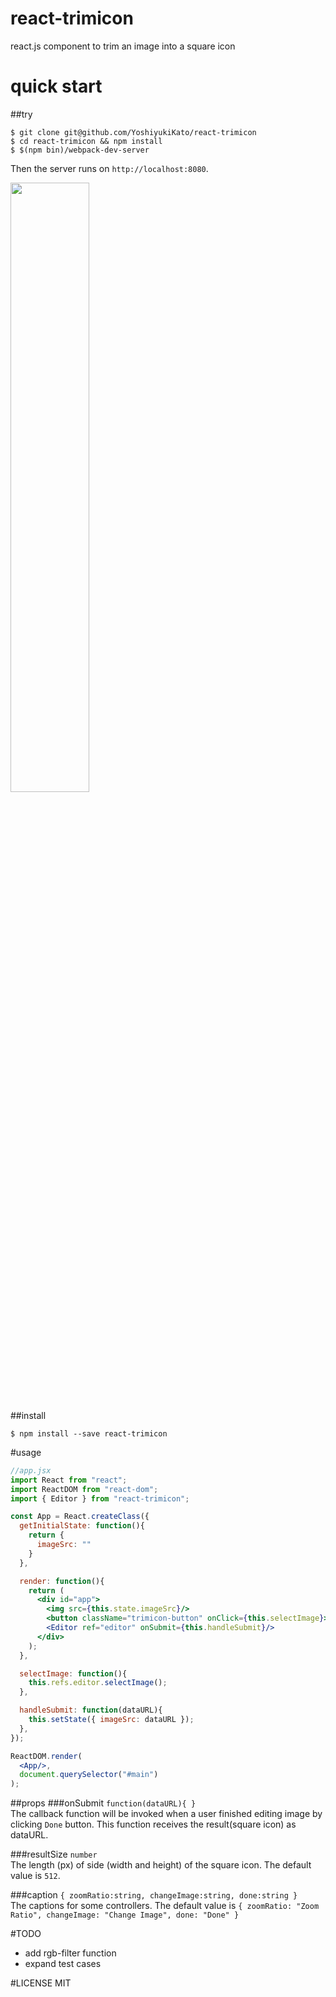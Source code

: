 # react-trimicon
react.js component to trim an image into a square icon

# quick start
##try
```shell
$ git clone git@github.com/YoshiyukiKato/react-trimicon
$ cd react-trimicon && npm install
$ $(npm bin)/webpack-dev-server 
```
Then the server runs on `http://localhost:8080`.

<img src="http://drive.google.com/uc?export=view&id=0B8DM9V01AvIyd1hLSTluUVpDeWc" width="50%"/>

##install
```shell
$ npm install --save react-trimicon
```

#usage
```jsx
//app.jsx
import React from "react";
import ReactDOM from "react-dom";
import { Editor } from "react-trimicon";

const App = React.createClass({
  getInitialState: function(){
    return {
      imageSrc: ""
    }
  },

  render: function(){
    return (
      <div id="app">
        <img src={this.state.imageSrc}/>
        <button className="trimicon-button" onClick={this.selectImage}>Select Image</button>
        <Editor ref="editor" onSubmit={this.handleSubmit}/>
      </div>
    );
  },

  selectImage: function(){
    this.refs.editor.selectImage();
  },

  handleSubmit: function(dataURL){
    this.setState({ imageSrc: dataURL });
  },
});

ReactDOM.render(
  <App/>,
  document.querySelector("#main")
);
```

##props
###onSubmit
`function(dataURL){ }`  
The callback function will be invoked when a user finished editing image by clicking `Done` button. This function receives the result(square icon) as dataURL.

###resultSize
`number`  
The length (px) of side (width and height) of the square icon. The default value is `512`.

###caption
`{ zoomRatio:string, changeImage:string, done:string }`  
The captions for some controllers. The default value is `{ zoomRatio: "Zoom Ratio", changeImage: "Change Image", done: "Done" }`


#TODO
* add rgb-filter function
* expand test cases

#LICENSE
MIT
